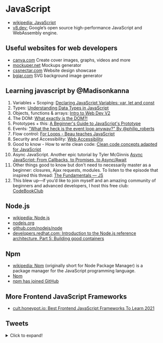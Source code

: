 # JavaScript
- [wikipedia: JavaScript](https://en.wikipedia.org/wiki/JavaScript)
- [v8.dev:](https://v8.dev/) Google’s open source high-performance JavaScript and WebAssembly engine.


## Useful websites for web developers
- [canva.com](https://www.canva.com/) Create cover images, graphs, videos and more
- [mockuper.net](https://mockuper.net/) Mockups generator
- [cssnectar.com](https://cssnectar.com/) Website design showcase
- [bgjar.com](https://bgjar.com/) SVG background image generator

## Learning javascript by @Madisonkanna
1. Variables + Scoping: [Declaring JavaScript Variables: var, let and const](https://scotch.io/courses/10-need-to-know-javascript-concepts/declaring-javascript-variables-var-let-and-const)
2. Types: [Understanding Data Types in JavaScript](https://www.digitalocean.com/community/tutorials/understanding-data-types-in-javascript)
3. Objects, functions & arrays: [Intro to Web Dev V2](https://btholt.github.io/intro-to-web-dev-v2/intro/)
4. The DOM: [What exactly is the DOM?!](https://dev.to/karaluton/what-exactly-is-the-dom-jhg)
5. Prototypes + this: [A Beginner's Guide to JavaScript's Prototype](https://ui.dev/beginners-guide-to-javascript-prototype/)
6. Events: ["What the heck is the event loop anyway?" By @philip_roberts](https://www.youtube.com/watch?v=8aGhZQkoFbQ)
7. Flow control: [For Loops - Beau teaches JavaScript](https://www.youtube.com/watch?v=24Wpg6njlYI)
8. Security and Accessibility: [Web Accessibility](https://www.udacity.com/course/web-accessibility--ud891)
9. Good to know - How to write clean code: [Clean code concepts adapted for JavaScript](https://github.com/ryanmcdermott/clean-code-javascript)
10. Async JavaScript. Another epic tutorial by Tyler McGinnis [Async JavaScript: From Callbacks, to Promises, to Async/Await](https://ui.dev/async-javascript-from-callbacks-to-promises-to-async-await/)
11. Other things good to know but don't need to necessarily master as a beginner: closures, Ajax requests, modules. To listen to the episode that inspired this thread: [The Fundamentals — JS](https://syntax.fm/show/162/the-fundamentals-js)
12. This blew up—if you’d like to join myself and an amazing community of beginners and advanced developers, I host this free club: [CodeBookClub](https://madisonkanna.com/codebookclub/)

## Node.js
- [wikipedia: Node.js](https://en.wikipedia.org/wiki/Node.js)
- [nodejs.org](https://nodejs.org/)
- [github.com/nodejs/node](https://github.com/nodejs/node)
- [developers.redhat.com: Introduction to the Node.js reference architecture, Part 5: Building good containers](https://developers.redhat.com/articles/2021/08/26/introduction-nodejs-reference-architecture-part-5-building-good-containers#what_base_images_to_start_with_)

## Npm
- [wikipedia: Npm](https://en.wikipedia.org/wiki/Npm_(software)) (originally short for Node Package Manager) is a package manager for the JavaScript programming language. 
- [Npm](https://www.npmjs.com/)
- [npm has joined GitHub](https://github.blog/2020-04-15-npm-has-joined-github/)

## More Frontend JavaScript Frameworks
- [cult.honeypot.io: Best Frontend JavaScript Frameworks To Learn 2021](https://cult.honeypot.io/reads/best-frontend-javascript-frameworks-learn-2021/)

## Tweets
<details>
  <summary>Click to expand!</summary>

<center>
<blockquote class="twitter-tweet"><p lang="en" dir="ltr">If you&#39;re learning JavaScript, you&#39;ve likely heard people tell you how important it is to learn the fundamentals.<br><br>But what are they? And where do you learn them?<br><br>Here&#39;s a list of JavaScript fundamentals and my favorite free resources for learning them. 👇</p>&mdash; Madison Kanna (@Madisonkanna) <a href="https://twitter.com/Madisonkanna/status/1274424134139666432?ref_src=twsrc%5Etfw">June 20, 2020</a></blockquote> <script async src="https://platform.twitter.com/widgets.js" charset="utf-8"></script>
</center>
</details>